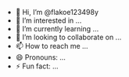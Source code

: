 - 👋 Hi, I’m @flakoe123498y
- 👀 I’m interested in ...
- 🌱 I’m currently learning ...
- 💞️ I’m looking to collaborate on ...
- 📫 How to reach me ...
- 😄 Pronouns: ...
- ⚡ Fun fact: ...

<!---
flakoe123498y/flakoe123498y is a ✨ special ✨ repository because its `README.md` (this file) appears on your GitHub profile.
You can click the Preview link to take a look at your changes.
--->
